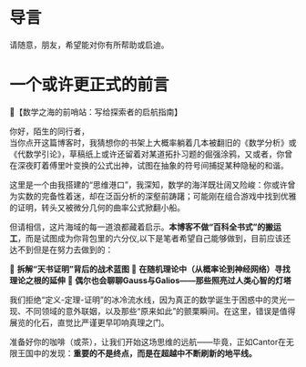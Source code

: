 # 导言


请随意，朋友，希望能对你有所帮助或启迪。


# 一个或许更正式的前言



📝【数学之海的前哨站：写给探索者的启航指南】  

你好，陌生的同行者，  
当你点开这篇博客时，我猜想你的书架上大概率躺着几本被翻旧的《数学分析》或《代数学引论》，草稿纸上或许还留着对某道拓扑习题的倔强涂鸦，又或者，你曾在深夜盯着傅里叶变换的公式出神，试图在抽象的符号间捕捉某种隐秘的和谐。  

这里是一个由我搭建的“思维港口”，我深知，数学的海洋既壮阔又险峻：你或许曾为实数的完备性着迷，却在泛函分析的深壑前踌躇；可能刚在组合游戏中找到优雅的证明，转头又被微分几何的曲率公式掀翻小船。  

但请相信，这片海域的每一道浪都藏着启示。**本博客不做“百科全书式”的搬运工**，而是试图成为你背包里的六分仪,以下是笔者希望自己能够做到，目前应该还达不到但是在努力去做到的： 

🔹 **拆解“天书证明”背后的战术蓝图** 
🔹 **在随机理论中（从概率论到神经网络）寻找理论之根的延伸** 
🔹 **偶尔也会聊聊Gauss与Galios——那些照亮过人类心智的灯塔**  

我们拒绝“定义-定理-证明”的冰冷流水线，因为真正的数学诞生于困惑中的灵光一现、不同领域的意外联姻，以及那些“原来如此”的颤栗瞬间。在这里，错误是值得展览的化石，直觉比严谨更早叩响真理之门。  

准备好你的咖啡（或茶），让我们开始这场思维的远航——毕竟，正如Cantor在无限王国中的发现：**重要的不是终点，而是在超越中不断刷新的地平线。**  

